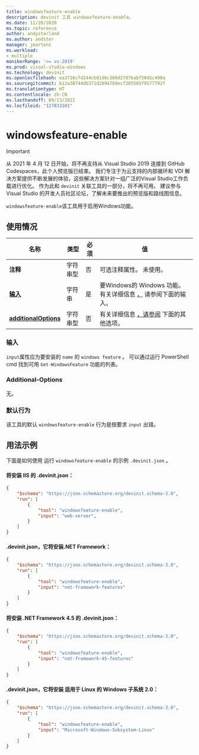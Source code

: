 ```yaml
---
title: windowsfeature-enable
description: devinit 工具 windowsfeature-enable。
ms.date: 11/20/2020
ms.topic: reference
author: andysterland
ms.author: andster
manager: jmartens
ms.workload:
- multiple
monikerRange: '>= vs-2019'
ms.prod: visual-studio-windows
ms.technology: devinit
ms.openlocfilehash: ea3716cfd244cb81d6c380d2787babf5845c490a
ms.sourcegitcommit: b12a38744db371d2894769ecf305585f9577792f
ms.translationtype: HT
ms.contentlocale: zh-CN
ms.lasthandoff: 09/13/2021
ms.locfileid: "127833101"
---
```

# <a name="windowsfeature-enable"></a>windowsfeature-enable

> [!IMPORTANT]
> 从 2021 年 4 月 12 日开始，将不再支持从 Visual Studio 2019 连接到 GitHub Codespaces，此个人预览版已结束。 我们专注于为云支持的内部循环和 VDI 解决方案提供不断发展的体验，这些解决方案针对一组广泛的Visual Studio工作负载进行优化。 作为此和 `devinit` 关联工具的一部分，将不再可用。 建议参与 Visual Studio 的开发人员社区论坛，了解未来要推出的预览版和路线图信息。

`windowsfeature-enable`该工具用于启用Windows功能。

## <a name="usage"></a>使用情况

| 名称                                             | 类型   | 必须 | 值                                                                    |
|--------------------------------------------------|--------|----------|--------------------------------------------------------------------------|
| **注释**                                     | 字符串型 | 否       | 可选注释属性。 未使用。                                    |
| [**输入**](#input)                              | 字符串 | 是      | 要Windows的 Windows 功能。 有关详细信息 [，](#input) 请参阅下面的输入。   |
| [**additionalOptions**](#additional-options)     | 字符串型 | 否       | 有关详细信息 [，请参阅](#additional-options) 下面的其他选项。         |

### <a name="input"></a>输入

`input`属性应为要安装的 `name` 的 `windows feature` 。 可以通过运行 PowerShell cmd 找到可用 `Get-WindowsFeature` 功能的列表。

### <a name="additional-options"></a>Additional-Options

无。

### <a name="default-behavior"></a>默认行为

该工具的默认 `windowsfeature-enable` 行为是按要求 `input` 出错。

## <a name="example-usage"></a>用法示例
下面是如何使用 运行 `windowsfeature-enable` 的示例 `.devinit.json` 。

#### <a name="devinitjson-that-will-install-iis"></a>将安装 IIS 的 .devinit.json：
```json
{
    "$schema": "https://json.schemastore.org/devinit.schema-3.0",
    "run": [
        {
            "tool": "windowsfeature-enable",
            "input": "web-server",
        }
    ]
}
```

#### <a name="devinitjson-that-will-install-the-net-framework"></a>.devinit.json，它将安装.NET Framework：
```json
{
    "$schema": "https://json.schemastore.org/devinit.schema-3.0",
    "run": [
        {
            "tool": "windowsfeature-enable",
            "input": "net-framework-features"
        }
    ]
}
```

#### <a name="devinitjson-that-will-install-the-net-framework-45"></a>将安装 .NET Framework 4.5 的 .devinit.json：
```json
{
    "$schema": "https://json.schemastore.org/devinit.schema-3.0",
    "run": [
        {
            "tool": "windowsfeature-enable",
            "input": "net-framework-45-features"
        }
    ]
}
```

#### <a name="devinitjson-that-will-install-the-windows-subsystem-for-linux-20"></a>.devinit.json，它将安装 适用于 Linux 的 Windows 子系统 2.0：
```json
{
    "$schema": "https://json.schemastore.org/devinit.schema-3.0",
    "run": [
        {
            "tool": "windowsfeature-enable",
            "input": "Microsoft-Windows-Subsystem-Linux"
        }
    ]
}
```

